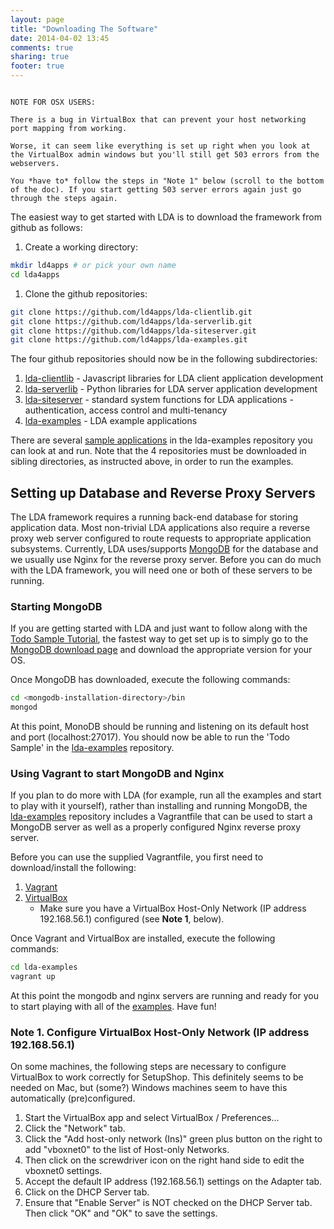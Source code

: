 ```yaml
---
layout: page
title: "Downloading The Software"
date: 2014-04-02 13:45
comments: true
sharing: true
footer: true
---
```

```

NOTE FOR OSX USERS:

There is a bug in VirtualBox that can prevent your host networking port mapping from working.

Worse, it can seem like everything is set up right when you look at the VirtualBox admin windows but you'll still get 503 errors from the
webservers.

You *have to* follow the steps in "Note 1" below (scroll to the bottom of the doc). If you start getting 503 server errors again just go through the steps again.

```

The easiest way to get started with LDA is to download the framework from github as follows:

1. Create a working directory:
```sh
mkdir ld4apps # or pick your own name
cd lda4apps
```
1. Clone the github repositories:
```sh
git clone https://github.com/ld4apps/lda-clientlib.git
git clone https://github.com/ld4apps/lda-serverlib.git
git clone https://github.com/ld4apps/lda-siteserver.git
git clone https://github.com/ld4apps/lda-examples.git
```

The four github repositories should now be in the following subdirectories:

1. [lda-clientlib](https://github.com/ld4apps/lda-clientlib/) - Javascript libraries for LDA client application development
1. [lda-serverlib](https://github.com/ld4apps/lda-serverlib/) - Python libraries for LDA server application development
1. [lda-siteserver](https://github.com/ld4apps/lda-siteserver/) - standard system functions for LDA applications - authentication, access control and multi-tenancy
1. [lda-examples](https://github.com/ld4apps/lda-examples/) - LDA example applications

There are several [sample applications](https://github.com/ld4apps/lda-examples/blob/master/README.md)
in the lda-examples repository you can look at and run.
Note that the 4 repositories must be downloaded in sibling directories, as instructed above, in
order to run the examples.

## Setting up Database and Reverse Proxy Servers

The LDA framework requires a running back-end database for storing application data. Most non-trivial LDA
applications also require a reverse proxy web server configured to route requests to appropriate
application subsystems. Currently, LDA uses/supports [MongoDB](https://www.mongodb.org/) for
the database and we usually use Nginx for the reverse proxy server.
Before you can do much with the LDA framework, you will need one or both of these servers to be running.

### Starting MongoDB

If you are getting started with LDA and just want to follow along with the
[Todo Sample Tutorial](/developing-lda-applications/index.html), the fastest way to
get set up is to simply go to the [MongoDB download page](https://www.mongodb.org/downloads)
and download the appropriate version for your OS.

Once MongoDB has downloaded, execute the following commands:

```sh
cd <mongodb-installation-directory>/bin
mongod
```

At this point, MonoDB should be running and listening on its default host and port (localhost:27017).
You should now be able to run the 'Todo Sample' in the
[lda-examples](https://github.com/ld4apps/lda-examples) repository.

### Using Vagrant to start MongoDB and Nginx

If you plan to do more with LDA (for example, run all the examples and start to play with it
yourself), rather than installing and running MongoDB, the
[lda-examples](https://github.com/ld4apps/lda-examples) repository includes
a Vagrantfile that can be used to start a MongoDB server as well as a properly configured
Nginx reverse proxy server.

Before you can use the supplied Vagrantfile, you first need to download/install the following:

1. [Vagrant](http://docs.vagrantup.com/v2/installation/)
1. [VirtualBox](https://www.virtualbox.org/wiki/Downloads)
   * Make sure you have a VirtualBox Host-Only Network (IP address 192.168.56.1)
configured (see **Note 1**, below).

Once Vagrant and VirtualBox are installed, execute the following commands:

```sh
cd lda-examples
vagrant up
```

At this point the mongodb and nginx servers are running and ready for you to start playing with
all of the [examples](https://github.com/ld4apps/lda-examples). Have fun!

### Note 1. Configure VirtualBox Host-Only Network (IP address 192.168.56.1)

On some machines, the following steps are necessary to configure VirtualBox to work
correctly for SetupShop. This definitely seems to be needed on Mac, but (some?) Windows
machines seem to have this automatically (pre)configured.

1. Start the VirtualBox app and select VirtualBox / Preferences...
2. Click the "Network" tab.
3. Click the "Add host-only network (Ins)" green plus button on the right to add "vboxnet0" to the list of Host-only Networks.
4. Then click on the screwdriver icon on the right hand side to edit the vboxnet0 settings.
5. Accept the default IP address (192.168.56.1) settings on the Adapter tab.
6. Click on the DHCP Server tab.
7. Ensure that "Enable Server" is NOT checked on the DHCP Server tab. Then click "OK" and "OK" to save the settings.
